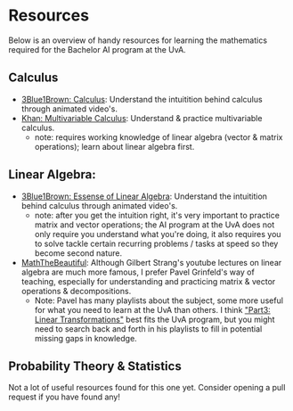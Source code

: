 # Resources
Below is an overview of handy resources for learning the mathematics required for the Bachelor AI program at the UvA.

## Calculus
  - [3Blue1Brown: Calculus](https://www.youtube.com/playlist?list=PL0-GT3co4r2wlh6UHTUeQsrf3mlS2lk6x): Understand the intuitition behind calculus through animated video's.
  - [Khan: Multivariable Calculus](https://www.youtube.com/playlist?list=PLSQl0a2vh4HC5feHa6Rc5c0wbRTx56nF7): Understand & practice multivariable calculus.
    - note: requires working knowledge of linear algebra (vector & matrix operations); learn about linear algebra first.

## Linear Algebra:
- [3Blue1Brown: Essense of Linear Algebra](https://www.youtube.com/playlist?list=PL0-GT3co4r2y2YErbmuJw2L5tW4Ew2O5B): Understand the intuitition behind calculus through animated video's. 
    - note: after you get the intuition right, it's very important to practice matrix and vector operations; the AI program at the UvA does not only require you understand what you're doing, it also requires you to solve tackle certain recurring problems / tasks at speed so they become second nature.
- [MathTheBeautiful](https://www.youtube.com/@MathTheBeautiful/playlists): Although Gilbert Strang's youtube lectures on linear algebra are much more famous, I prefer Pavel Grinfeld's way of teaching, especially for understanding and practicing matrix & vector operations & decompositions.
  - Note: Pavel has many playlists about the subject, some more useful for what you need to learn at the UvA than others. I think ["Part3: Linear Transformations"](https://www.youtube.com/playlist?list=PLlXfTHzgMRUIqYrutsFXCOmiqKUgOgGJ5) best fits the UvA program, but you might need to search back and forth in his playlists to fill in potential missing gaps in knowledge.

## Probability Theory & Statistics
Not a lot of useful resources found for this one yet. Consider opening a pull request if you have found any!
